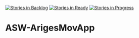 [![Stories in Backlog](https://badge.waffle.io/Ariadna-Software/ASW-ArigesMovApp.png?question=backlog&title=Open)](https://waffle.io/Ariadna-Software/ASW-ArigesMovApp)
[![Stories in Ready](https://badge.waffle.io/Ariadna-Software/ASW-ArigesMovApp.png?label=ready&title=Ready)](https://waffle.io/Ariadna-Software/ASW-ArigesMovApp)
[![Stories in Progress](https://badge.waffle.io/Ariadna-Software/ASW-ArigesMovApp.png?label=in%20progress&title=In%20Progress)](http://waffle.io/Ariadna-Software/ASW-ArigesMovApp)
# ASW-ArigesMovApp
